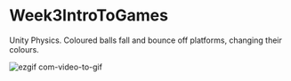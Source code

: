 # Week3IntroToGames
Unity Physics. Coloured balls fall and bounce off platforms, changing their colours.

![ezgif com-video-to-gif](https://github.com/EmmetOneT/Week3IntroToGames/assets/78142923/9590c17b-c3c4-476a-ab96-6199f8bec9f2)
